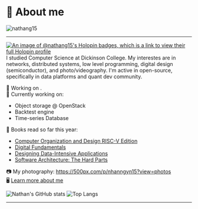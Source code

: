 # 👋 About me
<p align="left"> <img src="https://komarev.com/ghpvc/?username=nathang15&label=Profile%20views&color=0e75b6&style=flat" alt="nathang15" /> </p>
<hr>

[![An image of @nathang15's Holopin badges, which is a link to view their full Holopin profile](https://holopin.me/nathang15)](https://holopin.io/@nathang15)
I studied Computer Science at Dickinson College. My interestes are in networks, distributed systems, low level programming, digital design (semiconductor), and photo/videography. I'm active in open-source, specifically in data platforms and quant dev community.

🌱 Working on .</br>
🔨 Currently working on:</br>
  - Object storage @ OpenStack
  - Backtest engine
  - Time-series Database

📘 Books read so far this year:</br>
  - [Computer Organization and Design RISC-V Edition](https://www.amazon.com/Computer-Organization-Design-RISC-V-Architecture/dp/0128122757)
  - [Digital Fundamentals](https://www.amazon.com/Digital-Fundamentals-11th-Thomas-Floyd/dp/0132737965)
  - [Designing Data-Intensive Applications](https://www.oreilly.com/library/view/designing-data-intensive-applications/9781491903063/)
  - [Software Architecture: The Hard Parts](https://www.oreilly.com/library/view/software-architecture-the/9781492086888/)

📷 My photography: https://500px.com/p/nhanngyn15?view=photos</br>
🖥️ [Learn more about me](https://nathanswe.vercel.app)</br>

![Nathan's GitHub stats](https://github-readme-stats.vercel.app/api?username=nathang15&show=reviews&contribs&rank_icon=github&show_icons=true&theme=dracula)
![Top Langs](https://github-readme-stats.vercel.app/api/top-langs/?username=nathang15&hide_progress=true&show_icons=true&theme=dracula&hide=jupyter%20notebook)
<hr>



